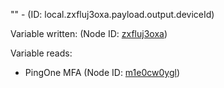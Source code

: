 "" - (ID: local.zxfluj3oxa.payload.output.deviceId)

Variable written:
 (Node ID: [zxfluj3oxa](../nodes/zxfluj3oxa.md))

Variable reads:
* PingOne MFA (Node ID: [m1e0cw0ygl](../nodes/m1e0cw0ygl.md))

